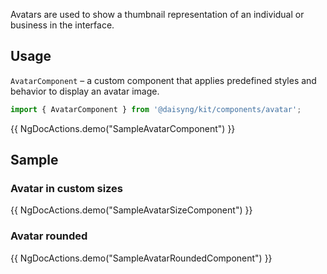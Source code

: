 Avatars are used to show a thumbnail representation of an individual or business in the interface.

## Usage

`AvatarComponent` – a custom component that applies predefined styles and behavior to display an avatar image.

```ts
import { AvatarComponent } from '@daisyng/kit/components/avatar';
```

{{ NgDocActions.demo("SampleAvatarComponent") }}

## Sample

### Avatar in custom sizes

{{ NgDocActions.demo("SampleAvatarSizeComponent") }}

### Avatar rounded

{{ NgDocActions.demo("SampleAvatarRoundedComponent") }}
